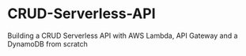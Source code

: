 # CRUD-Serverless-API
Building a CRUD Serverless API with AWS Lambda, API Gateway and a DynamoDB from scratch
